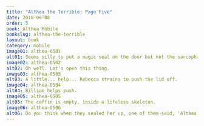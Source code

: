 ```yaml
---
title: "Althea the Terrible: Page Five"
date: 2018-06-08
order: 5
book: Althea Mobile
bookslug: althea-the-terrible
layout: book
category: mobile
image01: althea-0501
alt01: Seems silly to put a magic seal on the door but not the sarcophagus.
image02: althea-0502
alt02: Oh well. Let's open this thing.
image03: althea-0503
alt03: A little... help... Rebecca strains to push the lid off.
image04: althea-0504
alt04: Billiam helps push.
image05: althea-0505
alt05: The coffin is empty, inside a lifeless skeleton.
image06: althea-0506
alt06: Do you think when they sealed her up, one of them said, 'Althea in hell!'?
---
```

